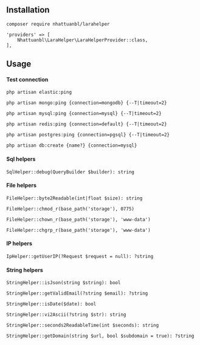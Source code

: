 

## Installation
```
composer require nhattuanbl/larahelper
```
```
'providers' => [
    Nhattuanbl\LaraHelper\LaraHelperProvider::class,
],
```

## Usage
#### Test connection
```php artisan elastic:ping```

```php artisan mongo:ping {connection=mongodb} {--T|timeout=2}```

```php artisan mysql:ping {connection=mysql} {--T|timeout=2}```

```php artisan redis:ping {connection=default} {--T|timeout=2}```

```php artisan postgres:ping {connection=pgsql} {--T|timeout=2}```

```php artisan db:create {name?} {connection=mysql}```

#### Sql helpers
```SqlHelper::debug(QueryBuilder $builder): string```

#### File helpers
```FileHelper::byte2Readable(int|float $size): string```

```FileHelper::chmod_r(base_path('storage'), 0775)```

```FileHelper::chown_r(base_path('storage'), 'www-data')```

```FileHelper::chgrp_r(base_path('storage'), 'www-data')```

#### IP helpers
```IpHelper::getUserIP(?Request $request = null): ?string```

#### String helpers
```StringHelper::isJson(string $string): bool```

```StringHelper::getValidEmail(?string $email): ?string```

```StringHelper::isDate($date): bool```

```StringHelper::vi2Ascii(?string $str): string```

```StringHelper::seconds2ReadableTime(int $seconds): string```

```StringHelper::getDomain(string $url, bool $subdomain = true): ?string```
